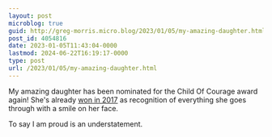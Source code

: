 ```yaml
---
layout: post
microblog: true
guid: http://greg-morris.micro.blog/2023/01/05/my-amazing-daughter.html
post_id: 4054816
date: 2023-01-05T11:43:04-0000
lastmod: 2024-06-22T16:19:17-0000
type: post
url: /2023/01/05/my-amazing-daughter.html
---
```

My amazing daughter has been nominated for the Child Of Courage award again! She's already [won in 2017](https://www.granthamjournal.co.uk/news/slideshow-children-of-courage-awards-2017-1-7863904/) as recognition of everything she goes through with a smile on her face.

To say I am proud is an understatement. 
